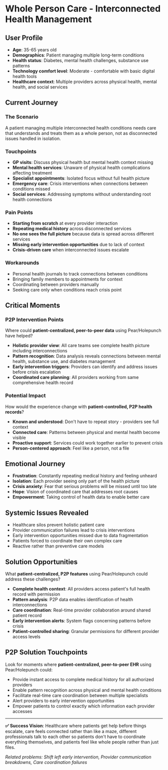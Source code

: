 # Whole Person Care - Interconnected Health Management

## User Profile

- **Age**: 35-65 years old
- **Demographics**: Patient managing multiple long-term conditions
- **Health status**: Diabetes, mental health challenges, substance use patterns
- **Technology comfort level**: Moderate - comfortable with basic digital health tools
- **Healthcare context**: Multiple providers across physical health, mental health, and social services

## Current Journey

### The Scenario

A patient managing multiple interconnected health conditions needs care that understands and treats them as a whole person, not as disconnected issues handled in isolation.

### Touchpoints

- **GP visits**: Discuss physical health but mental health context missing
- **Mental health services**: Unaware of physical health complications affecting treatment
- **Specialist appointments**: Isolated focus without full health picture
- **Emergency care**: Crisis interventions when connections between conditions missed
- **Social services**: Addressing symptoms without understanding root health connections

### Pain Points

- **Starting from scratch** at every provider interaction
- **Repeating medical history** across disconnected services
- **No one sees the full picture** because data is spread across different services
- **Missing early intervention opportunities** due to lack of context
- **Crisis-driven care** when interconnected issues escalate

### Workarounds

- Personal health journals to track connections between conditions
- Bringing family members to appointments for context
- Coordinating between providers manually
- Seeking care only when conditions reach crisis point

## Critical Moments

### P2P Intervention Points

Where could **patient-centralized, peer-to-peer data** using Pear/Holepunch have helped?

- **Holistic provider view**: All care teams see complete health picture including interconnections
- **Pattern recognition**: Data analysis reveals connections between mental health, substance use, and diabetes management
- **Early intervention triggers**: Providers can identify and address issues before crisis escalation
- **Coordinated care planning**: All providers working from same comprehensive health record

### Potential Impact

How would the experience change with **patient-controlled, P2P health records**?

- **Known and understood**: Don't have to repeat story - providers see full context
- **Connected care**: Patterns between physical and mental health become visible
- **Proactive support**: Services could work together earlier to prevent crisis
- **Person-centered approach**: Feel like a person, not a file

## Emotional Journey

- **Frustration**: Constantly repeating medical history and feeling unheard
- **Isolation**: Each provider seeing only part of the health picture
- **Crisis anxiety**: Fear that serious problems will be missed until too late
- **Hope**: Vision of coordinated care that addresses root causes
- **Empowerment**: Taking control of health data to enable better care

## Systemic Issues Revealed

- Healthcare silos prevent holistic patient care
- Provider communication failures lead to crisis interventions
- Early intervention opportunities missed due to data fragmentation
- Patients forced to coordinate their own complex care
- Reactive rather than preventive care models

## Solution Opportunities

What **patient-centralized, P2P features** using Pear/Holepunch could address these challenges?

- **Complete health context**: All providers access patient's full health record with permission
- **Pattern analysis**: P2P data enables identification of health interconnections
- **Care coordination**: Real-time provider collaboration around shared patient record
- **Early intervention alerts**: System flags concerning patterns before crisis
- **Patient-controlled sharing**: Granular permissions for different provider access levels

## P2P Solution Touchpoints

Look for moments where **patient-centralized, peer-to-peer EHR** using Pear/Holepunch could:

- Provide instant access to complete medical history for all authorized providers
- Enable pattern recognition across physical and mental health conditions
- Facilitate real-time care coordination between multiple specialists
- Alert providers to early intervention opportunities
- Empower patients to control exactly which information each provider accesses

---

**✅ Success Vision**: Healthcare where patients get help before things escalate, care feels connected rather than like a maze, different professionals talk to each other so patients don't have to coordinate everything themselves, and patients feel like whole people rather than just files.

_Related problems: Shift left early intervention, Provider communication breakdowns, Care coordination failures_
